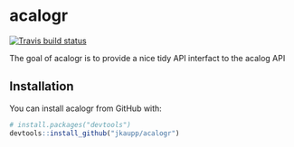 
<!-- README.md is generated from README.Rmd. Please edit that file -->
acalogr
=======

[![Travis build status](https://travis-ci.org/jkaupp/acalogr.svg?branch=master)](https://travis-ci.org/jkaupp/acalogr)

The goal of acalogr is to provide a nice tidy API interfact to the acalog API

Installation
------------

You can install acalogr from GitHub with:

``` r
# install.packages("devtools")
devtools::install_github("jkaupp/acalogr")
```
